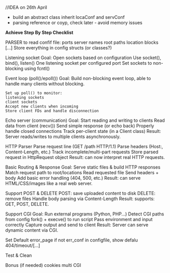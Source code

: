 //IDEA on 26th April
- build an abstract class inherit locaConf and servConf
- parsing reference or coyp, check later - avoid memory issues

**Achieve Step By Step Checklist**

PARSER to read confif file:
	ports
	server names
	root paths
	location blocks
	[...]
	Store everything in config structs (or classes?)

Listening socket
	Goal: Open sockets based on configuration
	Use socket(), bind(), listen()
	One listening socket per configured port
	Set sockets to non-blocking using fcntl()

Event loop (poll()/epoll())
	Goal: Build non-blocking event loop, able to handle many clients without blocking.

	Set up poll() to monitor:
	listening sockets
	client sockets
	Accept new clients when incoming
	Store client FDs and handle disconnection
	
Echo server (communication)
	Goal: Start reading and writing to clients
	Read data from client (recv())
	Send simple response (or echo back)
	Properly handle closed connections
	Track per-client state (in a Client class)
	Result: Server reads/writes to multiple clients asynchronously.

HTTP Parser
	Parse request line (GET /path HTTP/1.1)
	Parse headers (Host:, Content-Length, etc.)
	Track incomplete/multi-part requests
	Store parsed request in HttpRequest object
	Result: can now interpret real HTTP requests.

Basic Routing & Response
	Goal: Serve static files & build HTTP responses
	Match request path to root/locations
	Read requested file
	Send headers + body
	Add basic error handling (404, 500, etc.)
	Result: can serve HTML/CSS/images like a real web server.

Support POST & DELETE
	POST: save uploaded content to disk
	DELETE: remove files
	Handle body parsing via Content-Length
	Result: supports: GET, POST, DELETE.

Support CGI
	Goal: Run external programs (Python, PHP...)
	Detect CGI paths from config
	fork() + execve() to run script
	Pass environment and input correctly
	Capture output and send to client
	Result: Server can serve dynamic content via CGI.

Set Default error_page
	if not err_conf in configfile, show defalu
	404/timeout/[...]

Test & Clean

Bonus (if needed)
	cookies 
	multi CGI